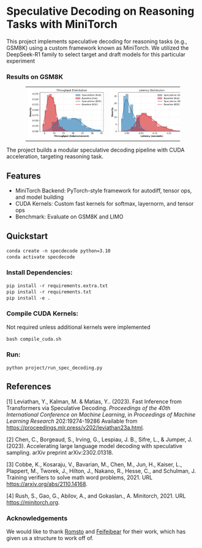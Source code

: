 # Speculative Decoding on Reasoning Tasks with MiniTorch

This project implements speculative decoding for reasoning tasks (e.g., GSM8K) using a custom framework known as MiniTorch. We utilized the DeepSeek-R1 family to select target and draft models for this particular experiment

### Results on GSM8K
<table style="width: 80%; margin-left: auto; margin-right: auto;">
  <tr>
    <td style="text-align: center;"><img src="imgs/gsm8k_throughput.png" style="max-width: 200px; max-height: 200px; height: auto; width: auto;"></td>
    <td style="text-align: center;"><img src="imgs/gsm8k_latency.png" style="max-width: 200px; max-height: 200px; height: auto; width: auto;"></td>
  </tr>
</table>

The project builds a modular speculative decoding pipeline with CUDA acceleration, targeting reasoning task.

## Features
- MiniTorch Backend: PyTorch-style framework for autodiff, tensor ops, and model building
- CUDA Kernels: Custom fast kernels for softmax, layernorm, and tensor ops
- Benchmark: Evaluate on GSM8K and LIMO

## Quickstart
```
conda create -n specdecode python=3.10
conda activate specdecode
```
### Install Dependencies:
```
pip install -r requirements.extra.txt
pip install -r requirements.txt
pip install -e .
```

### Compile CUDA Kernels:
Not required unless additional kernels were implemented
```
bash compile_cuda.sh
```

### Run:
```
python project/run_spec_decoding.py
```


## References
<a id="1">[1]</a> Leviathan, Y., Kalman, M. &amp; Matias, Y.. (2023). Fast Inference from Transformers via Speculative Decoding. <i>Proceedings of the 40th International Conference on Machine Learning</i>, in <i>Proceedings of Machine Learning Research</i> 202:19274-19286 Available from https://proceedings.mlr.press/v202/leviathan23a.html.

<a id="2">[2]</a> Chen, C., Borgeaud, S., Irving, G., Lespiau, J. B., Sifre, L., & Jumper, J. (2023). Accelerating large language model decoding with speculative sampling. arXiv preprint arXiv:2302.01318. 

<a id="3">[3]</a> Cobbe, K., Kosaraju, V., Bavarian, M., Chen, M., Jun, H., Kaiser, L., Plappert, M., Tworek, J., Hilton, J., Nakano, R., Hesse, C., and Schulman, J. Training verifiers to solve math word problems, 2021. URL https://arxiv.org/abs/2110.14168.

<a id="4">[4]</a> Rush, S., Gao, G., Abilov, A., and Gokaslan., A. Minitorch, 2021. URL https://minitorch.org.

### Acknowledgements
We would like to thank [Romsto](https://github.com/romsto) and [Feifeibear](https://github.com/feifeibear) for their work, which has given us a structure to work off of.
